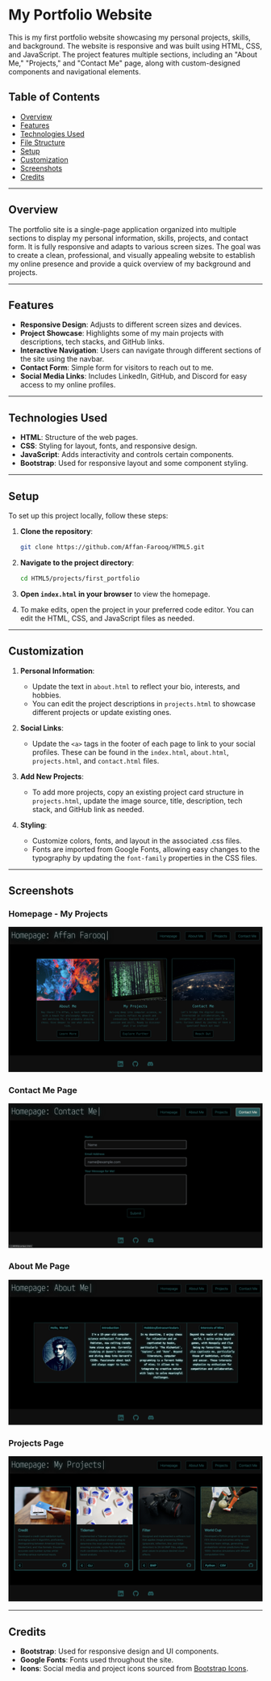 # My Portfolio Website

This is my first portfolio website showcasing my personal projects, skills, and background. The website is responsive and was built using HTML, CSS, and JavaScript. The project features multiple sections, including an "About Me," "Projects," and "Contact Me" page, along with custom-designed components and navigational elements.

## Table of Contents

- [Overview](#overview)
- [Features](#features)
- [Technologies Used](#technologies-used)
- [File Structure](#file-structure)
- [Setup](#setup)
- [Customization](#customization)
- [Screenshots](#screenshots)
- [Credits](#credits)

---

## Overview

The portfolio site is a single-page application organized into multiple sections to display my personal information, skills, projects, and contact form. It is fully responsive and adapts to various screen sizes. The goal was to create a clean, professional, and visually appealing website to establish my online presence and provide a quick overview of my background and projects.

---

## Features

- **Responsive Design**: Adjusts to different screen sizes and devices.
- **Project Showcase**: Highlights some of my main projects with descriptions, tech stacks, and GitHub links.
- **Interactive Navigation**: Users can navigate through different sections of the site using the navbar.
- **Contact Form**: Simple form for visitors to reach out to me.
- **Social Media Links**: Includes LinkedIn, GitHub, and Discord for easy access to my online profiles.

---

## Technologies Used

- **HTML**: Structure of the web pages.
- **CSS**: Styling for layout, fonts, and responsive design.
- **JavaScript**: Adds interactivity and controls certain components.
- **Bootstrap**: Used for responsive layout and some component styling.

---

## Setup

To set up this project locally, follow these steps:

1. **Clone the repository**:
   ```bash
   git clone https://github.com/Affan-Farooq/HTML5.git
   ```
   
2. **Navigate to the project directory**:
   ```bash
   cd HTML5/projects/first_portfolio
   ```
   
3. **Open `index.html` in your browser** to view the homepage.

4. To make edits, open the project in your preferred code editor. You can edit the HTML, CSS, and JavaScript files as needed.

---

## Customization

1. **Personal Information**:
   - Update the text in `about.html` to reflect your bio, interests, and hobbies.
   - You can edit the project descriptions in `projects.html` to showcase different projects or update existing ones.

2. **Social Links**:
   - Update the `<a>` tags in the footer of each page to link to your social profiles. These can be found in the `index.html`, `about.html`, `projects.html`, and `contact.html` files.

3. **Add New Projects**:
   - To add more projects, copy an existing project card structure in `projects.html`, update the image source, title, description, tech stack, and GitHub link as needed.

4. **Styling**:
   - Customize colors, fonts, and layout in the associated .css files.
   - Fonts are imported from Google Fonts, allowing easy changes to the typography by updating the `font-family` properties in the CSS files.

---

## Screenshots

### Homepage - My Projects
![Homepage - My Projects](https://github.com/Affan-Farooq/HTML5/blob/main/projects/first_portfolio/assets/s1.png)

### Contact Me Page
![Contact Me](https://github.com/Affan-Farooq/HTML5/blob/main/projects/first_portfolio/assets/s4.png)

### About Me Page
![About Me](https://github.com/Affan-Farooq/HTML5/blob/main/projects/first_portfolio/assets/s2.png)

### Projects Page
![Projects Page](https://github.com/Affan-Farooq/HTML5/blob/main/projects/first_portfolio/assets/s3.png)

---

## Credits

- **Bootstrap**: Used for responsive design and UI components.
- **Google Fonts**: Fonts used throughout the site.
- **Icons**: Social media and project icons sourced from [Bootstrap Icons](https://icons.getbootstrap.com/).
